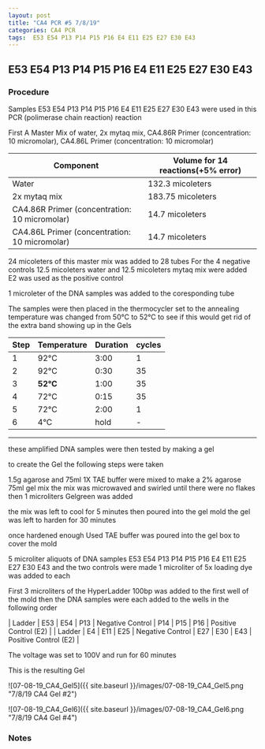 ```yaml
---
layout: post
title: "CA4 PCR #5 7/8/19"
categories: CA4 PCR
tags:  E53 E54 P13 P14 P15 P16 E4 E11 E25 E27 E30 E43
---
```


##  E53 E54 P13 P14 P15 P16 E4 E11 E25 E27 E30 E43

### Procedure

Samples  E53 E54 P13 P14 P15 P16 E4 E11 E25 E27 E30 E43 were used in this PCR (polimerase chain reaction) reaction 

First A Master Mix of water, 2x mytaq mix, CA4.86R Primer (concentration: 10 micromolar), CA4.86L Primer (concentration: 10 micromolar)


|Component| Volume for 14 reactions(+5% error)|
|---------|---------------------------|
|Water| 132.3 micoleters|
|2x mytaq mix| 183.75 micoleters|
|CA4.86R Primer (concentration: 10 micromolar)| 14.7 micoleters|
|CA4.86L Primer (concentration: 10 micromolar)|  14.7 micoleters|

24 micoleters of this master mix was added to 28 tubes 
For the 4 negative controls 12.5 micoleters water and 12.5 micoleters mytaq mix were added
E2 was used as the positive control

1 microleter of the DNA samples was added to the coresponding tube

The samples were then placed in the thermocycler set to 
the annealing temperature was changed from 50°C to 52°C to see if this would get rid of the extra band showing up in the Gels

|Step|Temperature|Duration|cycles|
|----|-------|--------|-------|
|1|92°C|3:00|1|
|2|92°C|0:30|35|
|3|**52°C**|1:00|35|
|4|72°C|0:15|35|
|5|72°C|2:00|1|
|6|4°C|hold|-|

___________

these amplified DNA samples were then tested by making a gel

to create the Gel the following steps were taken 

1.5g agarose and 75ml 1X TAE buffer were mixed to make a 2% agarose 75ml gel mix 
the mix was microwaved and swirled until there were no flakes 
then 1 microliters Gelgreen was added

the mix was left to cool for 5 minutes then poured into the gel mold
the gel was left to harden for 30 minutes 

once hardened enough Used TAE buffer was poured into the gel box to cover the mold

5 microliter aliquots of DNA samples E53 E54 P13 P14 P15 P16 E4 E11 E25 E27 E30 E43 and the two controls were made 
1 microliter of 5x loading dye was added to each

First 3 microliters of the HyperLadder 100bp was added to the first well of the mold 
then the DNA samples were each added to the wells in the following order 


| Ladder | E53 | E54 | P13 | Negative Control | P14 | P15 | P16 | Positive Control (E2) |
| Ladder | E4 | E11 | E25 | Negative Control | E27 | E30 | E43 | Positive Control (E2) |


The voltage was set to 100V and run for 60 minutes


This is the resulting Gel

![07-08-19_CA4_Gel5]({{ site.baseurl }}/images/07-08-19_CA4_Gel5.png "7/8/19 CA4 Gel #2")

![07-08-19_CA4_Gel6]({{ site.baseurl }}/images/07-08-19_CA4_Gel6.png "7/8/19 CA4 Gel #4")


### Notes

